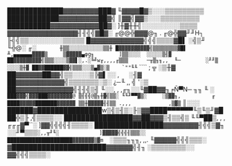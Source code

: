 █████████████▓▓▓▓▓▓▓▓███▓                                   ╙▓▓▓▓█▓▒░░░▒▒▒▒▒▒▒▒▒
    ████████████▓▓▓▓▓▓▓▓▓██▓╣                                    ║▓▓╣▓▓▒░░░▒▒▒▒▒▒▒▒▒
    ██████████▓▓▓▓▓▓▓▓▓▓▓██▓░                                    ]╫▓╫╫╣░░░░░░░░░▒▒▒▒
    ▓▓▓▓▓▓▓▓▓▓▓▓▓▓▓▓╢╢╣╣▓█▓░    ╓@@╬▓▓▓@╖ .       ╓@╬▓▓╜╜H┐       ╟╣╣▒▒░░░░░░░░▒▒▒▒▒
    █▓▓▓▓▓▓▓▓▓▓▓▓╣╣╣▒▒▒▒▓█▌   ░╣▒╜      ╙╬@░     ╓░       ``       ╫▒▒░░░░░░░░░░░▒▒╫
    █▓▓▓▓▓▓▓▓▓▓╣▒▒▒▒▒▒▒▒▓█▌    ╨,▄▄▄▄▄▄▓▓▓▓▒     ▒▓▓▓▓▓▄φg╖        ]▒▒░░░░  ░░░░░▒╢▓
    ██▓▓▓▓▓▓▓▓▓╣▒▒▒░░░░▒▓▓▌░,.░╚╝w╓,,,,╓▒▒▒      ─╥▒╖╖,,  ╙─        ░╜╜▒     ░░░░▒╫▓
    ██▓▓██████▓▓╣▒▒▒░░░▒▄▓▒░▒    `""╙╙``             ````          ;  ╦         ░▒╫▓
    ██▓▓▓▓▓▓██▓▓╣▒▒░░░░▒╠▓▌░░            ,                         `  `          ░╢▓
    ██▓▓▓▓▓▓▓▓▓▓▓╣▒▒▒▒▒▒▒░▒░          ¿─╙  ,,                      ╣             '░▒
    ██▓▓▓▓▓▓▓▓▓▓▓▓▓╣╢╢╣▒╢ ╙░░,   , ,╓╖░░╙▓██▓▓╖╒Ñ▀N─   ╖╖          ╙   ░           `
    ███▓▓▓╣▓▓▓███▓▓▓▓▓▓▓▓@ ▒╢╢╣@▒╖╫▓╣▒▒░ ╙╙╜▀▀▓▒░     ░▒▓▓╖,          ╓
    ████▓▓▓▓▓███████▓▓▓▓▓▓ ▒▒╫▓▓▓▓▓╢╢▒▒ .,,,            ,▒▓▒`        ║░░░
    ██████▓███████████████w▒╣▒╢▒░╟▒▓▓████▀▀▀▀▀▀╙▒╙▒╜▓███╬▒╟         ,╣▒▒▒▒░░
    ████████████████▓▓██▓▓▓▒╢▒▒╣▒  ╙╙▀██▒, ,    , ╓╓╓▓▀``░        ]▓▓╣╣╣╣╢▒▒▒▒░
    ████████████████▓▓▓▓▓▓▓▓╢╣╣▒▓╖    ░░╜▀▒▒▒`░,,╥╜╙░             ]▓▓▓▓▓╣╣╣╢▒▒▒░░
    █████████████████████▓▓▓▓▓▓▓▒▓m  `░▒▒▒╖╖╖, ,,.                 ╙▓▓▓▓▓╣╣╣▒▒▒░
    ▓██████████████████████▓▓▓▓▓▓╣╢╖   ░▒▒▒▒▒▒▒▒░░                   ▓▓╣╣╣▒▒▒▒░
